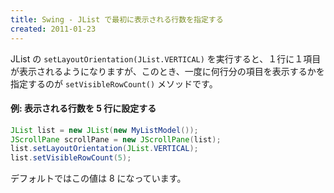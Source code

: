 ```yaml
---
title: Swing - JList で最初に表示される行数を指定する
created: 2011-01-23
---
```


JList の `setLayoutOrientation(JList.VERTICAL)` を実行すると、１行に１項目が表示されるようになりますが、このとき、一度に何行分の項目を表示するかを指定するのが
`setVisibleRowCount()` メソッドです。

#### 例: 表示される行数を 5 行に設定する

~~~ java
JList list = new JList(new MyListModel());
JScrollPane scrollPane = new JScrollPane(list);
list.setLayoutOrientation(JList.VERTICAL);
list.setVisibleRowCount(5);
~~~

デフォルトではこの値は 8 になっています。

